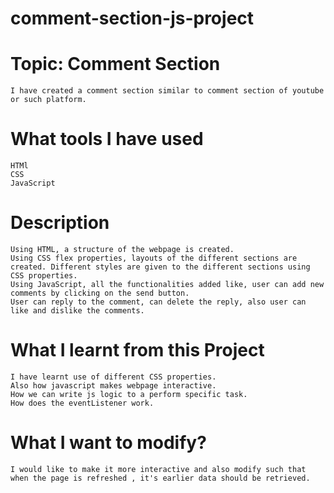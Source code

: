 # comment-section-js-project
# Topic: Comment Section
    I have created a comment section similar to comment section of youtube or such platform.
# What tools I have used
    HTMl
    CSS
    JavaScript
# Description 
    Using HTML, a structure of the webpage is created.
    Using CSS flex properties, layouts of the different sections are created. Different styles are given to the different sections using CSS properties.
    Using JavaScript, all the functionalities added like, user can add new comments by clicking on the send button.
    User can reply to the comment, can delete the reply, also user can like and dislike the comments.
# What I learnt from this Project
    I have learnt use of different CSS properties.
    Also how javascript makes webpage interactive.
    How we can write js logic to a perform specific task.
    How does the eventListener work.
# What I want to modify?
    I would like to make it more interactive and also modify such that when the page is refreshed , it's earlier data should be retrieved.

